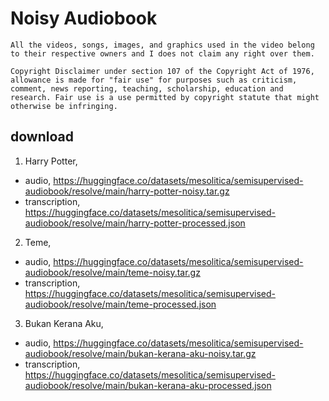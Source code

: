 # Noisy Audiobook

```
All the videos, songs, images, and graphics used in the video belong to their respective owners and I does not claim any right over them.

Copyright Disclaimer under section 107 of the Copyright Act of 1976, allowance is made for "fair use" for purposes such as criticism, comment, news reporting, teaching, scholarship, education and research. Fair use is a use permitted by copyright statute that might otherwise be infringing.
```

## download

1. Harry Potter,

- audio, https://huggingface.co/datasets/mesolitica/semisupervised-audiobook/resolve/main/harry-potter-noisy.tar.gz
- transcription, https://huggingface.co/datasets/mesolitica/semisupervised-audiobook/resolve/main/harry-potter-processed.json

2. Teme,

- audio, https://huggingface.co/datasets/mesolitica/semisupervised-audiobook/resolve/main/teme-noisy.tar.gz
- transcription, https://huggingface.co/datasets/mesolitica/semisupervised-audiobook/resolve/main/teme-processed.json

3. Bukan Kerana Aku,

- audio, https://huggingface.co/datasets/mesolitica/semisupervised-audiobook/resolve/main/bukan-kerana-aku-noisy.tar.gz
- transcription, https://huggingface.co/datasets/mesolitica/semisupervised-audiobook/resolve/main/bukan-kerana-aku-processed.json